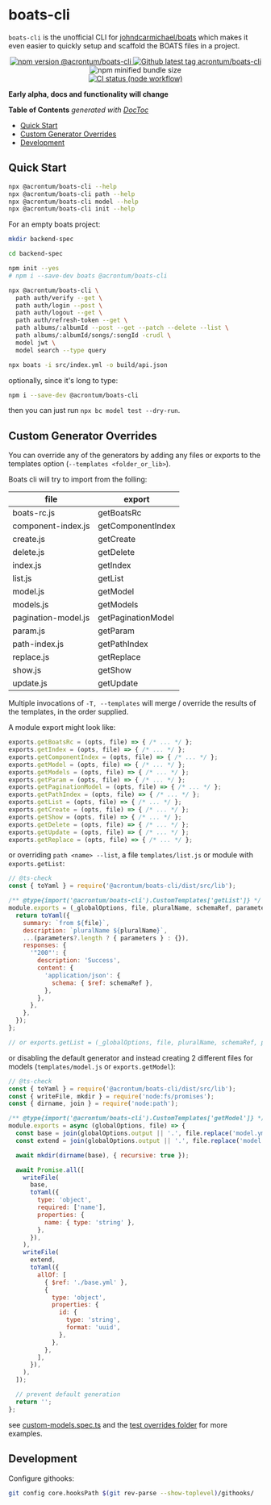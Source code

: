 # boats-cli

`boats-cli` is the unofficial CLI for [johndcarmichael/boats](https://github.com/johndcarmichael/boats) which makes it even easier to quickly setup and scaffold the BOATS files in a project.

<p align="center">
  <a href="https://www.npmjs.org/package/@acrontum/boats-cli" alt="npm version @acrontum/boats-cli">
    <img alt="npm version @acrontum/boats-cli" src="https://img.shields.io/npm/v/@acrontum/boats-cli">
  </a>

  <a href="https://github.com/acrontum/boats-cli" alt="Github latest tag acrontum/boats-cli">
    <img alt="Github latest tag acrontum/boats-cli" src="https://img.shields.io/github/v/tag/acrontum/boats-cli">
  </a>

  <img alt="npm minified bundle size" src="https://img.shields.io/bundlephobia/min/@acrontum/boats-cli">

  <br />

  <a href="https://github.com/acrontum/boats-cli/actions/workflows/build-node.yml" alt="CI status (node workflow)">
    <img alt="CI status (node workflow)" src="https://github.com/acrontum/boats-cli/actions/workflows/build-node.yml/badge.svg">
  </a>
</p>

**Early alpha, docs and functionality will change**

<!-- 
npx --yes doctoc --github readme.md
-->
<!-- START doctoc generated TOC please keep comment here to allow auto update -->
<!-- DON'T EDIT THIS SECTION, INSTEAD RE-RUN doctoc TO UPDATE -->
**Table of Contents**  *generated with [DocToc](https://github.com/thlorenz/doctoc)*

- [Quick Start](#quick-start)
- [Custom Generator Overrides](#custom-generator-overrides)
- [Development](#development)

<!-- END doctoc generated TOC please keep comment here to allow auto update -->

## Quick Start

```bash
npx @acrontum/boats-cli --help
npx @acrontum/boats-cli path --help
npx @acrontum/boats-cli model --help
npx @acrontum/boats-cli init --help
```

For an empty boats project:

```bash
mkdir backend-spec

cd backend-spec

npm init --yes
# npm i --save-dev boats @acrontum/boats-cli

npx @acrontum/boats-cli \
  path auth/verify --get \
  path auth/login --post \
  path auth/logout --get \
  path auth/refresh-token --get \
  path albums/:albumId --post --get --patch --delete --list \
  path albums/:albumId/songs/:songId -crudl \
  model jwt \
  model search --type query

npx boats -i src/index.yml -o build/api.json
```

optionally, since it's long to type:
```bash
npm i --save-dev @acrontum/boats-cli
```
then you can just run `npx bc model test --dry-run`.


## Custom Generator Overrides

You can override any of the generators by adding any files or exports to the templates option (`--templates <folder_or_lib>`).

Boats cli will try to import from the folling:

| file                | export             |
|---------------------|--------------------|
| boats-rc.js         | getBoatsRc         |
| component-index.js  | getComponentIndex  |
| create.js           | getCreate          |
| delete.js           | getDelete          |
| index.js            | getIndex           |
| list.js             | getList            |
| model.js            | getModel           |
| models.js           | getModels          |
| pagination-model.js | getPaginationModel |
| param.js            | getParam           |
| path-index.js       | getPathIndex       |
| replace.js          | getReplace         |
| show.js             | getShow            |
| update.js           | getUpdate          |

Multiple invocations of `-T, --templates` will merge / override the results of the templates, in the order supplied.

A module export might look like:
```js
exports.getBoatsRc = (opts, file) => { /* ... */ };
exports.getIndex = (opts, file) => { /* ... */ };
exports.getComponentIndex = (opts, file) => { /* ... */ };
exports.getModel = (opts, file) => { /* ... */ };
exports.getModels = (opts, file) => { /* ... */ };
exports.getParam = (opts, file) => { /* ... */ };
exports.getPaginationModel = (opts, file) => { /* ... */ };
exports.getPathIndex = (opts, file) => { /* ... */ };
exports.getList = (opts, file) => { /* ... */ };
exports.getCreate = (opts, file) => { /* ... */ };
exports.getShow = (opts, file) => { /* ... */ };
exports.getDelete = (opts, file) => { /* ... */ };
exports.getUpdate = (opts, file) => { /* ... */ };
exports.getReplace = (opts, file) => { /* ... */ };
```

or overriding `path <name> --list`, a file `templates/list.js` or module with `exports.getList`:
```js
// @ts-check
const { toYaml } = require('@acrontum/boats-cli/dist/src/lib');

/** @type{import('@acrontum/boats-cli').CustomTemplates['getList']} */
module.exports = (_globalOptions, file, pluralName, schemaRef, parameters) => {
  return toYaml({
    summary: `from ${file}`,
    description: `pluralName ${pluralName}`,
    ...(parameters?.length ? { parameters } : {}),
    responses: {
      '"200"': {
        description: 'Success',
        content: {
          'application/json': {
            schema: { $ref: schemaRef },
          },
        },
      },
    },
  });
};

// or exports.getList = (_globalOptions, file, pluralName, schemaRef, parameters) => { ... }
````

or disabling the default generator and instead creating 2 different files for models (`templates/model.js` or `exports.getModel`):
```js
// @ts-check
const { toYaml } = require('@acrontum/boats-cli/dist/src/lib');
const { writeFile, mkdir } = require('node:fs/promises');
const { dirname, join } = require('node:path');

/** @type{import('@acrontum/boats-cli').CustomTemplates['getModel']} */
module.exports = async (globalOptions, file) => {
  const base = join(globalOptions.output || '.', file.replace('model.yml', 'base.yml'));
  const extend = join(globalOptions.output || '.', file.replace('model.yml', 'extend.yml'));

  await mkdir(dirname(base), { recursive: true });

  await Promise.all([
    writeFile(
      base,
      toYaml({
        type: 'object',
        required: ['name'],
        properties: {
          name: { type: 'string' },
        },
      }),
    ),
    writeFile(
      extend,
      toYaml({
        allOf: [
          { $ref: './base.yml' },
          {
            type: 'object',
            properties: {
              id: {
                type: 'string',
                format: 'uuid',
              },
            },
          },
        ],
      }),
    ),
  ]);

  // prevent default generation
  return '';
};
```

see [custom-models.spec.ts](./test/custom-models.spec.ts) and the [test overrides folder](./test/fixtures/overrides/) for more examples.


## Development

Configure githooks:
```bash
git config core.hooksPath $(git rev-parse --show-toplevel)/githooks/
```
